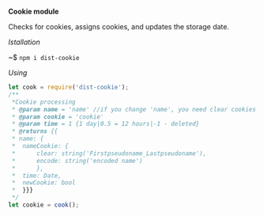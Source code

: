 **Cookie module**

Checks for cookies, assigns cookies, and updates the storage date.

_Istallation_

~$ `npm i dist-cookie`  

_Using_

```javascript
let cook = require('dist-cookie');
/**
 *Cookie processing
 * @param name = 'name' //if you change 'name', you need clear cookies and other data for your browser
 * @param cookie = 'cookie'
 * @param time = 1 {1 day|0.5 = 12 hours|-1 - deleted}
 * @returns {{
 * name: {
 * 	nameCookie: {
 * 		clear: string('Firstpseudoname_Lastpseudoname'), 
 *  	encode: string('encoded name')
 * 		}, 
 * 	time: Date,
 * 	newCookie: bool
 * 	}}}
 */
let cookie = cook();
```